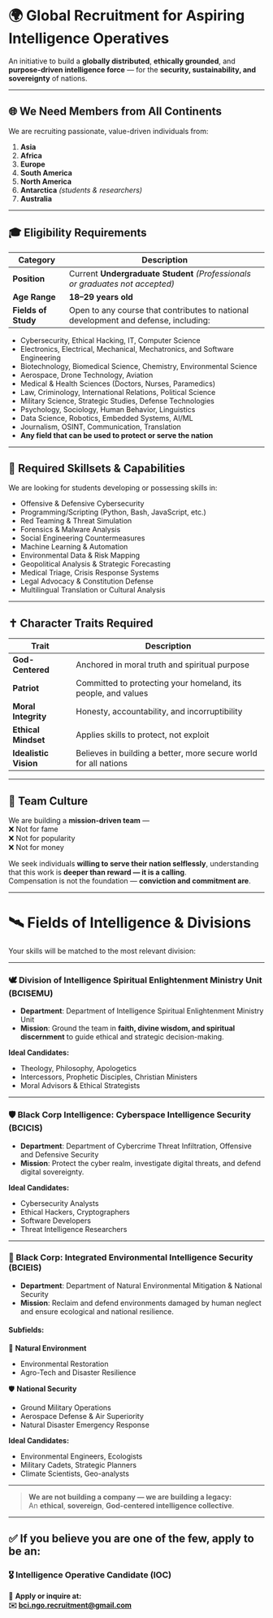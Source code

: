 # 🌍 Global Recruitment for Aspiring Intelligence Operatives

An initiative to build a **globally distributed**, **ethically grounded**, and **purpose-driven intelligence force** — for the **security, sustainability, and sovereignty** of nations.

---

## 🌐 We Need Members from All Continents

We are recruiting passionate, value-driven individuals from:

1. **Asia**  
2. **Africa**  
3. **Europe**  
4. **South America**  
5. **North America**  
6. **Antarctica** *(students & researchers)*  
7. **Australia**

---

## 🎓 Eligibility Requirements

| **Category**     | **Description**                                                                              |
|------------------|----------------------------------------------------------------------------------------------|
| **Position**      | Current **Undergraduate Student** *(Professionals or graduates not accepted)*               |
| **Age Range**     | **18–29 years old**                                                                          |
| **Fields of Study** | Open to any course that contributes to national development and defense, including:         |

- Cybersecurity, Ethical Hacking, IT, Computer Science  
- Electronics, Electrical, Mechanical, Mechatronics, and Software Engineering  
- Biotechnology, Biomedical Science, Chemistry, Environmental Science  
- Aerospace, Drone Technology, Aviation  
- Medical & Health Sciences (Doctors, Nurses, Paramedics)  
- Law, Criminology, International Relations, Political Science  
- Military Science, Strategic Studies, Defense Technologies  
- Psychology, Sociology, Human Behavior, Linguistics  
- Data Science, Robotics, Embedded Systems, AI/ML  
- Journalism, OSINT, Communication, Translation  
- **Any field that can be used to protect or serve the nation**

---

## 🧠 Required Skillsets & Capabilities

We are looking for students developing or possessing skills in:

- Offensive & Defensive Cybersecurity  
- Programming/Scripting (Python, Bash, JavaScript, etc.)  
- Red Teaming & Threat Simulation  
- Forensics & Malware Analysis  
- Social Engineering Countermeasures  
- Machine Learning & Automation  
- Environmental Data & Risk Mapping  
- Geopolitical Analysis & Strategic Forecasting  
- Medical Triage, Crisis Response Systems  
- Legal Advocacy & Constitution Defense  
- Multilingual Translation or Cultural Analysis  

---

## ✝️ Character Traits Required

| **Trait**          | **Description**                                                        |
|--------------------|------------------------------------------------------------------------|
| **God-Centered**    | Anchored in moral truth and spiritual purpose                         |
| **Patriot**         | Committed to protecting your homeland, its people, and values         |
| **Moral Integrity** | Honesty, accountability, and incorruptibility                         |
| **Ethical Mindset** | Applies skills to protect, not exploit                                |
| **Idealistic Vision** | Believes in building a better, more secure world for all nations     |

---

## 🧬 Team Culture

We are building a **mission-driven team** —  
❌ Not for fame  
❌ Not for popularity  
❌ Not for money  

We seek individuals **willing to serve their nation selflessly**, understanding that this work is **deeper than reward — it is a calling**.  
Compensation is not the foundation — **conviction and commitment are**.

---

# 🛰️ Fields of Intelligence & Divisions

Your skills will be matched to the most relevant division:

---

### 🕊️ Division of Intelligence Spiritual Enlightenment Ministry Unit (BCISEMU)

- **Department**: Department of Intelligence Spiritual Enlightenment Ministry Unit  
- **Mission**: Ground the team in **faith, divine wisdom, and spiritual discernment** to guide ethical and strategic decision-making.

**Ideal Candidates:**
- Theology, Philosophy, Apologetics  
- Intercessors, Prophetic Disciples, Christian Ministers  
- Moral Advisors & Ethical Strategists  

---

### 🛡️ Black Corp Intelligence: Cyberspace Intelligence Security (BCICIS)

- **Department**: Department of Cybercrime Threat Infiltration, Offensive and Defensive Security  
- **Mission**: Protect the cyber realm, investigate digital threats, and defend digital sovereignty.

**Ideal Candidates:**
- Cybersecurity Analysts  
- Ethical Hackers, Cryptographers  
- Software Developers  
- Threat Intelligence Researchers  

---

### 🌱 Black Corp: Integrated Environmental Intelligence Security (BCIEIS)

- **Department**: Department of Natural Environmental Mitigation & National Security  
- **Mission**: Reclaim and defend environments damaged by human neglect and ensure ecological and national resilience.

#### Subfields:

🌿 **Natural Environment**  
- Environmental Restoration  
- Agro-Tech and Disaster Resilience  

🛡 **National Security**  
- Ground Military Operations  
- Aerospace Defense & Air Superiority  
- Natural Disaster Emergency Response  

**Ideal Candidates:**
- Environmental Engineers, Ecologists  
- Military Cadets, Strategic Planners  
- Climate Scientists, Geo-analysts  

---

> **We are not building a company — we are building a legacy:**  
> An **ethical**, **sovereign**, **God-centered intelligence collective**.

---

## ✅ If you believe you are one of the few, apply to be an:

### 🎖️ Intelligence Operative Candidate (IOC)

📩 **Apply or inquire at:**  
**✉️ bci.ngo.recruitment@gmail.com**
